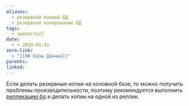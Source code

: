 ```yaml
---
aliases:
  - резервной копией БД
  - резервное копирование БД
tags:
  - зрелость/🌱
date:
  - - 2024-05-31
zero-link:
  - "[[00 Базы Данных]]"
parents: 
linked:
---
```

Если делать резервные копии на основной базе, то можно получить проблемы производительности, поэтому рекомендуется выполнить [репликацию бд](Репликация%20БД.md) и делать копии на одной из реплик.